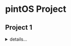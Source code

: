 # pintOS Project

## Project 1
<details>
    <summary> details... </summary>
<br>
    1. Alarm Clock
    
</details>
